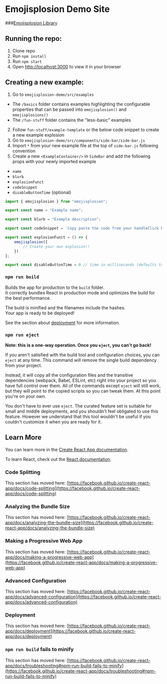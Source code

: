 # Emojisplosion Demo Site

###[Emojisplosion Library](https://github.com/JoshuaKGoldberg/emojisplosion#emojisplosion)

## Running the repo: 

1. Clone repo
2. Run `npm install`
3. Run `npm start`
4. Open [http://localhost:3000](http://localhost:3000) to view it in your browser

## Creating a new example:

1. Go to `emojisplosion-demo/src/examples`
  - The `/basics` folder contains examples highlighting the configurable properties that can be passed into `emojisplosion()` and `emojisplosions()` 
  - The `/fun-stuff` folder contains the "less-basic" examples
2. Follow `fun-stuff/example-template` or the below code snippet to create a new example explosion
3. Go to `emojisplosion-demo/src/components/side-bar/side-bar.js`
4. Import `*` from your new example file at the top of `side-bar.js` following convention
5. Create a new `<ExampleContainer/>` in `SideBar` and add the following props with your newly imported example
  - `name`
  - `blurb`
  - `explosionFunct`
  - `codeSnippet`
  - `disableButtonTime` (optional)

```javascript
import { emojisplosion } from "emojisplosion";

export const name = "Example name";

export const blurb = "Example description";

export const codeSnippet = `Copy paste the code from your handleClick below`;

export const explosionFunct = () => {
    emojisplosion({
        // Create your own explosion!!
    })
};

export const disableButtonTime = 0 // time in milliseconds (defaults to 0);
```

### `npm run build`

Builds the app for production to the `build` folder.\
It correctly bundles React in production mode and optimizes the build for the best performance.

The build is minified and the filenames include the hashes.\
Your app is ready to be deployed!

See the section about [deployment](https://facebook.github.io/create-react-app/docs/deployment) for more information.

### `npm run eject`

**Note: this is a one-way operation. Once you `eject`, you can't go back!**

If you aren't satisfied with the build tool and configuration choices, you can `eject` at any time. This command will remove the single build dependency from your project.

Instead, it will copy all the configuration files and the transitive dependencies (webpack, Babel, ESLint, etc) right into your project so you have full control over them. All of the commands except `eject` will still work, but they will point to the copied scripts so you can tweak them. At this point you're on your own.

You don't have to ever use `eject`. The curated feature set is suitable for small and middle deployments, and you shouldn't feel obligated to use this feature. However we understand that this tool wouldn't be useful if you couldn't customize it when you are ready for it.

## Learn More

You can learn more in the [Create React App documentation](https://facebook.github.io/create-react-app/docs/getting-started).

To learn React, check out the [React documentation](https://reactjs.org/).

### Code Splitting

This section has moved here: [https://facebook.github.io/create-react-app/docs/code-splitting](https://facebook.github.io/create-react-app/docs/code-splitting)

### Analyzing the Bundle Size

This section has moved here: [https://facebook.github.io/create-react-app/docs/analyzing-the-bundle-size](https://facebook.github.io/create-react-app/docs/analyzing-the-bundle-size)

### Making a Progressive Web App

This section has moved here: [https://facebook.github.io/create-react-app/docs/making-a-progressive-web-app](https://facebook.github.io/create-react-app/docs/making-a-progressive-web-app)

### Advanced Configuration

This section has moved here: [https://facebook.github.io/create-react-app/docs/advanced-configuration](https://facebook.github.io/create-react-app/docs/advanced-configuration)

### Deployment

This section has moved here: [https://facebook.github.io/create-react-app/docs/deployment](https://facebook.github.io/create-react-app/docs/deployment)

### `npm run build` fails to minify

This section has moved here: [https://facebook.github.io/create-react-app/docs/troubleshooting#npm-run-build-fails-to-minify](https://facebook.github.io/create-react-app/docs/troubleshooting#npm-run-build-fails-to-minify)
